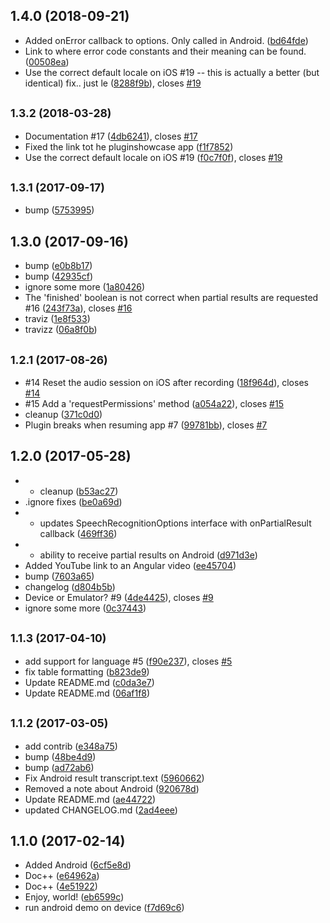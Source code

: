 <a name="1.4.0"></a>
## 1.4.0 (2018-09-21)

* Added onError callback to options. Only called in Android. ([bd64fde](https://github.com/EddyVerbruggen/nativescript-speech-recognition/commit/bd64fde))
* Link to where error code constants and their meaning can be found. ([00508ea](https://github.com/EddyVerbruggen/nativescript-speech-recognition/commit/00508ea))
* Use the correct default locale on iOS #19 -- this is actually a better (but identical) fix.. just le ([8288f9b](https://github.com/EddyVerbruggen/nativescript-speech-recognition/commit/8288f9b)), closes [#19](https://github.com/EddyVerbruggen/nativescript-speech-recognition/issues/19)



<a name="1.3.2"></a>
## <small>1.3.2 (2018-03-28)</small>

* Documentation #17 ([4db6241](https://github.com/EddyVerbruggen/nativescript-speech-recognition/commit/4db6241)), closes [#17](https://github.com/EddyVerbruggen/nativescript-speech-recognition/issues/17)
* Fixed the link tot he pluginshowcase app ([f1f7852](https://github.com/EddyVerbruggen/nativescript-speech-recognition/commit/f1f7852))
* Use the correct default locale on iOS #19 ([f0c7f0f](https://github.com/EddyVerbruggen/nativescript-speech-recognition/commit/f0c7f0f)), closes [#19](https://github.com/EddyVerbruggen/nativescript-speech-recognition/issues/19)



<a name="1.3.1"></a>
## <small>1.3.1 (2017-09-17)</small>

* bump ([5753995](https://github.com/EddyVerbruggen/nativescript-speech-recognition/commit/5753995))



<a name="1.3.0"></a>
## 1.3.0 (2017-09-16)

* bump ([e0b8b17](https://github.com/EddyVerbruggen/nativescript-speech-recognition/commit/e0b8b17))
* bump ([42935cf](https://github.com/EddyVerbruggen/nativescript-speech-recognition/commit/42935cf))
* ignore some more ([1a80426](https://github.com/EddyVerbruggen/nativescript-speech-recognition/commit/1a80426))
* The 'finished' boolean is not correct when partial results are requested #16 ([243f73a](https://github.com/EddyVerbruggen/nativescript-speech-recognition/commit/243f73a)), closes [#16](https://github.com/EddyVerbruggen/nativescript-speech-recognition/issues/16)
* traviz ([1e8f533](https://github.com/EddyVerbruggen/nativescript-speech-recognition/commit/1e8f533))
* travizz ([06a8f0b](https://github.com/EddyVerbruggen/nativescript-speech-recognition/commit/06a8f0b))



<a name="1.2.1"></a>
## <small>1.2.1 (2017-08-26)</small>

* #14 Reset the audio session on iOS after recording ([18f964d](https://github.com/EddyVerbruggen/nativescript-speech-recognition/commit/18f964d)), closes [#14](https://github.com/EddyVerbruggen/nativescript-speech-recognition/issues/14)
* #15 Add a 'requestPermissions' method ([a054a22](https://github.com/EddyVerbruggen/nativescript-speech-recognition/commit/a054a22)), closes [#15](https://github.com/EddyVerbruggen/nativescript-speech-recognition/issues/15)
* cleanup ([371c0d0](https://github.com/EddyVerbruggen/nativescript-speech-recognition/commit/371c0d0))
* Plugin breaks when resuming app #7 ([99781bb](https://github.com/EddyVerbruggen/nativescript-speech-recognition/commit/99781bb)), closes [#7](https://github.com/EddyVerbruggen/nativescript-speech-recognition/issues/7)



<a name="1.2.0"></a>
## 1.2.0 (2017-05-28)

* - cleanup ([b53ac27](https://github.com/EddyVerbruggen/nativescript-speech-recognition/commit/b53ac27))
* .ignore fixes ([be0a69d](https://github.com/EddyVerbruggen/nativescript-speech-recognition/commit/be0a69d))
* * updates SpeechRecognitionOptions interface with onPartialResult callback ([469ff36](https://github.com/EddyVerbruggen/nativescript-speech-recognition/commit/469ff36))
* + ability to receive partial results on Android ([d971d3e](https://github.com/EddyVerbruggen/nativescript-speech-recognition/commit/d971d3e))
* Added YouTube link to an Angular video ([ee45704](https://github.com/EddyVerbruggen/nativescript-speech-recognition/commit/ee45704))
* bump ([7603a65](https://github.com/EddyVerbruggen/nativescript-speech-recognition/commit/7603a65))
* changelog ([d804b5b](https://github.com/EddyVerbruggen/nativescript-speech-recognition/commit/d804b5b))
* Device or Emulator? #9 ([4de4425](https://github.com/EddyVerbruggen/nativescript-speech-recognition/commit/4de4425)), closes [#9](https://github.com/EddyVerbruggen/nativescript-speech-recognition/issues/9)
* ignore some more ([0c37443](https://github.com/EddyVerbruggen/nativescript-speech-recognition/commit/0c37443))



<a name="1.1.3"></a>
## <small>1.1.3 (2017-04-10)</small>

* add support for language #5 ([f90e237](https://github.com/EddyVerbruggen/nativescript-speech-recognition/commit/f90e237)), closes [#5](https://github.com/EddyVerbruggen/nativescript-speech-recognition/issues/5)
* fix table formatting ([b823de9](https://github.com/EddyVerbruggen/nativescript-speech-recognition/commit/b823de9))
* Update README.md ([c0da3e7](https://github.com/EddyVerbruggen/nativescript-speech-recognition/commit/c0da3e7))
* Update README.md ([06af1f8](https://github.com/EddyVerbruggen/nativescript-speech-recognition/commit/06af1f8))



<a name="1.1.2"></a>
## <small>1.1.2 (2017-03-05)</small>

* add contrib ([e348a75](https://github.com/EddyVerbruggen/nativescript-speech-recognition/commit/e348a75))
* bump ([48be4d9](https://github.com/EddyVerbruggen/nativescript-speech-recognition/commit/48be4d9))
* bump ([ad72ab6](https://github.com/EddyVerbruggen/nativescript-speech-recognition/commit/ad72ab6))
* Fix Android result transcript.text ([5960662](https://github.com/EddyVerbruggen/nativescript-speech-recognition/commit/5960662))
* Removed a note about Android ([920678d](https://github.com/EddyVerbruggen/nativescript-speech-recognition/commit/920678d))
* Update README.md ([ae44722](https://github.com/EddyVerbruggen/nativescript-speech-recognition/commit/ae44722))
* updated CHANGELOG.md ([2ad4eee](https://github.com/EddyVerbruggen/nativescript-speech-recognition/commit/2ad4eee))



<a name="1.1.0"></a>
## 1.1.0 (2017-02-14)

* Added Android ([6cf5e8d](https://github.com/EddyVerbruggen/nativescript-speech-recognition/commit/6cf5e8d))
* Doc++ ([e64962a](https://github.com/EddyVerbruggen/nativescript-speech-recognition/commit/e64962a))
* Doc++ ([4e51922](https://github.com/EddyVerbruggen/nativescript-speech-recognition/commit/4e51922))
* Enjoy, world! ([eb6599c](https://github.com/EddyVerbruggen/nativescript-speech-recognition/commit/eb6599c))
* run android demo on device ([f7d69c6](https://github.com/EddyVerbruggen/nativescript-speech-recognition/commit/f7d69c6))



